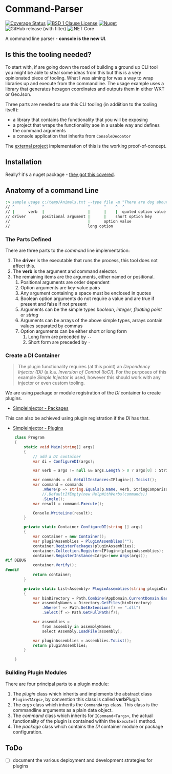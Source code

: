 # Command-Parser

[![Coverage Status](https://coveralls.io/repos/github/floatingman-ltd/Floatingman.CommandLine/badge.svg?branch=main)](https://coveralls.io/github/floatingman-ltd/Floatingman.CommandLine?branch=main)
[![BSD 1 Clause License](https://img.shields.io/badge/Licence-BSD_1_Clause-yellow.svg)](https://opensource.org/license/bsd-1-clause/)
[![Nuget](https://img.shields.io/nuget/dt/Floatingman.CommandLineParser)](https://www.nuget.org/packages/Floatingman.CommandLineParser/)
![GitHub release (with filter)](https://img.shields.io/github/v/release/floatingman-ltd/Floatingman.CommandLine)
![.NET Core](https://github.com/floatingman-ltd/Floatingman.CommandLine/workflows/.NET%20Core/badge.svg)

A command line parser - **console is the new UI**.

## Is this the tooling needed?

To start with, if are going down the road of building a ground up CLI tool you might be able to steal some ideas from this but this is a very opinionated piece of tooling.  What I was aiming for was a way to wrap libraries up and execute from the commandline.  The usage example uses a library that generates hexagon coordinates and outputs them in either WKT or GeoJson.

Three parts are needed to use this CLI tooling (in addiition to the tooling itself):

- a library that contains the functionality that you will be exposing
- a project that wraps the functionality aoe in a usable way and defines the command arguments
- a console application that inherits from `ConsoleDecoator`

The [external project]() implementation of this is the working proof-of-concept.

## Installation

Really? it's a nuget package - [they got this covered](https://www.nuget.org/packages/Floatingman.CommandLineParser/).

## Anatomy of a command Line

```cmd
:> sample usage c:/temp/Animals.txt --type file -m "There are dog about" --shouldBeCareful
// ^      ^     ^                   ^      ^    ^  ^                     ^
// |      verb  |                   |      |    |  quoted option value   boolean option key
// driver       positional argument |      |    short option key
//                                  |      option value
//                                  long option
```

### The Parts Defined

There are three parts to the _command_ line implementation:

1. The **driver** is the executable that runs the process, this tool does not affect this.
2. The **verb** is the argument and command selector.
3. The remaining items are the arguments, either named or positional.
   1. Positional arguments are order dependent
   2. Option arguments are key-value pairs
   3. Any argument containing a space must be enclosed in quotes
   4. Boolean option arguments do not require a value and are true if present and false if not present
   5. Arguments can be the simple types _boolean_, _integer_, _floating point_ or _string_
   6. Arguments can be arrays of the above simple types, arrays contain values separated by commas
   7. Option arguments can be either short or long form
      1. Long form are preceded by `--`
      2. Short form are preceded by `-`

### Create a DI Container

> The plugin functionality requires (at this point) an _Dependency Injector (DI)_ (a.k.a. _Inversion of Control (IoC)_).  For the purposes of this example _Simple Injector_ is used, however this should work with any injector or even custom tooling.

We are using package or module registration of the _DI_ container to create plugins.

- [SimpleInjector - Packages](https://simpleinjector.readthedocs.io/en/latest/howto.html#package-registrations)

This can also be achieved using plugin registration if the _DI_ has that.

- [SimpleInjector - Plugins](https://simpleinjector.readthedocs.io/en/latest/advanced.html#registering-plugins-dynamically)

```csharp
    class Program
    {
        static void Main(string[] args)
        {
            // add a DI container
            var di = ConfigureDI(args);

            var verb = args != null && args.Length > 0 ? args[0] : String.Empty;

            var commands = di.GetAllInstances<IPlugin>().ToList();
            var command = commands
                .Where(p => string.Equals(p.Name, verb, StringComparison.CurrentCultureIgnoreCase))
                //.DefaultIfEmpty(new HelpWithVerbs(commands))
                .Single();
            var result = command.Execute();

            Console.WriteLine(result);
        }

        private static Container ConfigureDI(string [] args)
        {
            var container = new Container();
            var pluginAssemblies = PluginAssemblies("");
            container.RegisterPackages(pluginAssemblies);
            container.Collection.Register<IPlugin>(pluginAssemblies);
            container.RegisterInstance<IArgs>(new Args(args));
#if DEBUG
            container.Verify();
#endif
            return container;
        }

        private static List<Assembly> PluginAssemblies(string pluginDirectory)
        {
            var binDirectory = Path.Combine(AppDomain.CurrentDomain.BaseDirectory, pluginDirectory);
            var assemblyNames = Directory.GetFiles(binDirectory)
                .Where(f => Path.GetExtension(f) == ".dll")
                .Select(f => Path.GetFullPath(f));

            var assemblies =
                from assembly in assemblyNames
                select Assembly.LoadFile(assembly);

            var pluginAssemblies = assemblies.ToList();
            return pluginAssemblies;
        }

    }
```

### Building Plugin Modules

There are four principal parts to a plugin module:

1. The _plugin_ class which inherits and implements the abstract class `Plugin<TArgs>`, by convention this class is called **verb**_Plugin_.
2. The _args_ class which inherits the `CommandArgs` class.  This class is the commandline arguments as a plain data object.
3. The _command_ class which inherits for `ICommand<Targs>`, the actual functionality of the plugin is contained within the `Execute()` method.
4. The _package_ class which contains the _DI_ container module or package configuration.

## ToDo

- [ ] document the various deployment and development strategies for plugins
